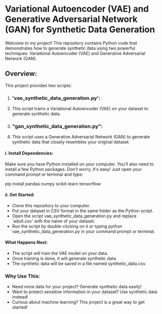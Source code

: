 # Variational Autoencoder (VAE) and Generative Adversarial Network (GAN) for Synthetic Data Generation

Welcome to my project! This repository contains Python code that demonstrates how to generate synthetic data using two powerful techniques: Variational Autoencoder (VAE) and Generative Adversarial Network (GAN).

## Overview:

This project provides two scripts:
1. ### 'vae_synthetic_data_generation.py':
2. This script trains a Variational Autoencoder (VAE) on your dataset to generate synthetic data.
3. ### "gan_synthetic_data_generation.py":
4. This script uses a Generative Adversarial Network (GAN) to generate synthetic data that closely resembles your original dataset.

#### i. Install Dependencies:
Make sure you have Python installed on your computer. You'll also need to install a few Python packages. Don't worry, it's easy! Just open your command prompt or terminal and type: 

pip install pandas numpy scikit-learn tensorflow

#### ii. Get Started:
- Clone this repository to your computer.
- Put your dataset in CSV format in the same folder as the Python script.
- Open the script vae_synthetic_data_generation.py and replace 'adult.csv' with the name of your dataset.
- Run the script by double-clicking on it or typing python vae_synthetic_data_generation.py in your command prompt or terminal.

#### What Happens Next:
- The script will train the VAE model on your data.
- Once training is done, it will generate synthetic data.
- The synthetic data will be saved in a file named synthetic_data.csv.

### Why Use This:

- Need more data for your project? Generate synthetic data easily!
- Want to protect sensitive information in your dataset? Use synthetic data instead!
- Curious about machine learning? This project is a great way to get started!



